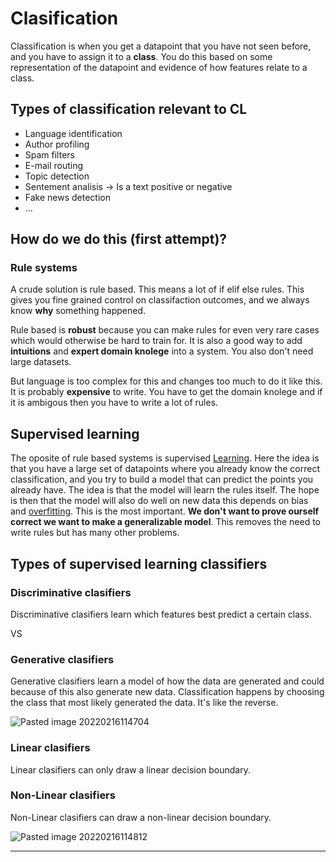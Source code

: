 # Clasification

Classification is when you get a datapoint that you have not seen before, and you have to assign it to a **class**. You do this based on some representation of the datapoint and evidence of how features relate to a class. 

## Types of classification relevant to CL
- Language identification 
- Author profiling 
- Spam filters 
- E-mail routing
- Topic detection
- Sentement analisis → Is a text positive or negative 
- Fake news detection
- ...

## How do we do this (first attempt)?

### Rule systems 
A crude solution is rule based. This means a lot of if elif else rules. This gives you fine grained control on classifaction outcomes, and we always know **why** something happened. 

Rule based is **robust** because you can make rules for even very rare cases which would otherwise be hard to train for. It is also a good way to add **intuitions** and **expert domain knolege** into a system. You also don't need large datasets.

But language is too complex for this and changes too much to do it like this. It is probably **expensive** to write. You have to get the domain knolege and if it is ambigous then you have to write a lot of rules.

## Supervised learning
The oposite of rule based systems is supervised [Learning](learning.md). Here the idea is that you have a large set of datapoints where you already know the correct classification, and you try to build a model that can predict the points you already have. The idea is that the model will learn the rules itself. The hope is then that the model will also do well on new data this depends on bias and [overfitting](Overfitting.md). This is the most important. **We don't want to prove ourself correct we want to make a generalizable model**. This removes the need to write rules but has many other problems.  

## Types of supervised learning classifiers 

### Discriminative clasifiers
Discriminative clasifiers learn which features best predict a certain class. 

VS 

### Generative clasifiers
Generative clasifiers learn a model of how the data are generated and could because of this also generate new data. Classification happens by choosing the class that most likely generated the data. It's like the reverse.

![Pasted image 20220216114704](Pasted%20image%2020220216114704.webp)

### Linear clasifiers
Linear clasifiers can only draw a linear decision boundary. 

### Non-Linear clasifiers
Non-Linear clasifiers can draw a non-linear decision boundary. 

![Pasted image 20220216114812](Pasted%20image%2020220216114812.webp)

----




